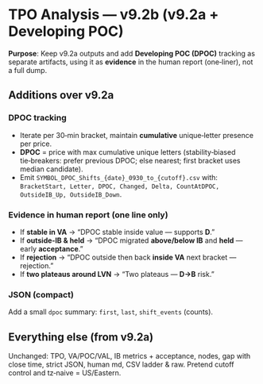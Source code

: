 # TPO Analysis — v9.2b (v9.2a + Developing POC)

**Purpose**: Keep v9.2a outputs and add **Developing POC (DPOC)** tracking as separate artifacts, using it as **evidence** in the human report (one‑liner), not a full dump.

## Additions over v9.2a
### DPOC tracking
- Iterate per 30‑min bracket, maintain **cumulative** unique‑letter presence per price.
- **DPOC** = price with max cumulative unique letters (stability‑biased tie‑breakers: prefer previous DPOC; else nearest; first bracket uses median candidate).
- Emit `SYMBOL_DPOC_Shifts_{date}_0930_to_{cutoff}.csv` with: `BracketStart, Letter, DPOC, Changed, Delta, CountAtDPOC, OutsideIB_Up, OutsideIB_Down`.

### Evidence in human report (one line only)
- If **stable in VA** → “DPOC stable inside value — supports **D**.”
- If **outside‑IB & held** → “DPOC migrated **above/below IB** and **held** — early **acceptance**.”
- If **rejection** → “DPOC outside then back **inside VA** next bracket — rejection.”
- If **two plateaus around LVN** → “Two plateaus — **D→B** risk.”

### JSON (compact)
Add a small `dpoc` summary: `first`, `last`, `shift_events` (counts).

## Everything else (from v9.2a)
Unchanged: TPO, VA/POC/VAL, IB metrics + acceptance, nodes, gap with close time, strict JSON, human md, CSV ladder & raw. Pretend cutoff control and tz‑naive = US/Eastern.
